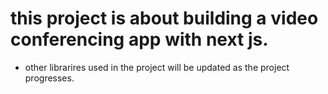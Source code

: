 # this project is about building a video conferencing app with next js. 
* other librarires used in the project will be updated as the project progresses.
